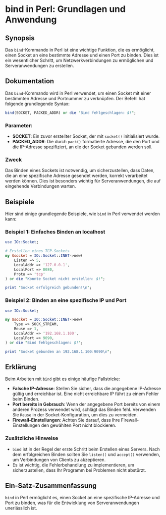<!--
Meta Description: # bind in Perl: Grundlagen und Anwendung ## Synopsis Das `bind`-Kommando in Perl ist eine wichtige Funktion, die es ermöglicht, einen Socket an eine b...
Meta Keywords: socket, die, bind, und, perl
-->

# bind in Perl: Grundlagen und Anwendung

## Synopsis
Das `bind`-Kommando in Perl ist eine wichtige Funktion, die es ermöglicht, einen Socket an eine bestimmte Adresse und einen Port zu binden. Dies ist ein wesentlicher Schritt, um Netzwerkverbindungen zu ermöglichen und Serveranwendungen zu erstellen.

## Dokumentation
Das `bind`-Kommando wird in Perl verwendet, um einen Socket mit einer bestimmten Adresse und Portnummer zu verknüpfen. Der Befehl hat folgende grundlegende Syntax:

```perl
bind(SOCKET, PACKED_ADDR) or die "Bind fehlgeschlagen: $!";
```

### Parameter:
- **SOCKET**: Ein zuvor erstellter Socket, der mit `socket()` initialisiert wurde.
- **PACKED_ADDR**: Die durch `pack()` formatierte Adresse, die den Port und die IP-Adresse spezifiziert, an die der Socket gebunden werden soll.

### Zweck
Das Binden eines Sockets ist notwendig, um sicherzustellen, dass Daten, die an eine spezifische Adresse gesendet werden, korrekt verarbeitet werden können. Dies ist besonders wichtig für Serveranwendungen, die auf eingehende Verbindungen warten.

## Beispiele
Hier sind einige grundlegende Beispiele, wie `bind` in Perl verwendet werden kann:

### Beispiel 1: Einfaches Binden an localhost
```perl
use IO::Socket;

# Erstellen eines TCP-Sockets
my $socket = IO::Socket::INET->new(
    Listen => 5,
    LocalAddr => '127.0.0.1',
    LocalPort => 8080,
    Proto => 'tcp'
) or die "Konnte Socket nicht erstellen: $!";

print "Socket erfolgreich gebunden!\n";
```

### Beispiel 2: Binden an eine spezifische IP und Port
```perl
use IO::Socket;

my $socket = IO::Socket::INET->new(
    Type => SOCK_STREAM,
    Reuse => 1,
    LocalAddr => '192.168.1.100',
    LocalPort => 9090,
) or die "Bind fehlgeschlagen: $!";

print "Socket gebunden an 192.168.1.100:9090\n";
```

## Erklärung
Beim Arbeiten mit `bind` gibt es einige häufige Fallstricke:

- **Falsche IP-Adresse**: Stellen Sie sicher, dass die angegebene IP-Adresse gültig und erreichbar ist. Eine nicht erreichbare IP führt zu einem Fehler beim Binden.
- **Port bereits in Gebrauch**: Wenn der angegebene Port bereits von einem anderen Prozess verwendet wird, schlägt das Binden fehl. Verwenden Sie `Reuse` in der Socket-Konfiguration, um dies zu vermeiden.
- **Firewall-Einstellungen**: Achten Sie darauf, dass Ihre Firewall-Einstellungen den gewählten Port nicht blockieren.

### Zusätzliche Hinweise
- `bind` ist in der Regel der erste Schritt beim Erstellen eines Servers. Nach dem erfolgreichen Binden sollten Sie `listen()` und `accept()` verwenden, um Verbindungen von Clients zu akzeptieren.
- Es ist wichtig, die Fehlerbehandlung zu implementieren, um sicherzustellen, dass Ihr Programm bei Problemen nicht abstürzt.

## Ein-Satz-Zusammenfassung
`bind` in Perl ermöglicht es, einen Socket an eine spezifische IP-Adresse und Port zu binden, was für die Entwicklung von Serveranwendungen unerlässlich ist.